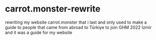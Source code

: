 # carrot.monster-rewrite
rewriting my website carrot.monster that i last and only used to make a guide to people that came from abroad to Türkiye to join GHM 2022 İzmir and it was a guide for my website
